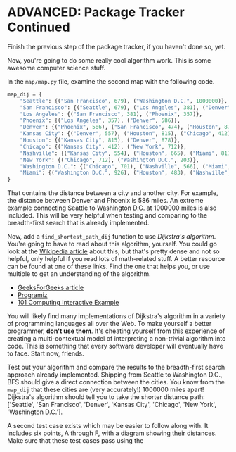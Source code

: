 # ADVANCED: Package Tracker Continued

Finish the previous step of the package tracker, if you haven't done so, yet.

Now, you're going to do some really cool algorithm work. This is some awesome
computer science stuff.

In the `map/map.py` file, examine the second map with the following code.

```python
map_dij = {
    "Seattle": {("San Francisco", 679), ("Washington D.C.", 1000000)},
    "San Francisco": {("Seattle", 679), ("Los Angeles", 381), ("Denver", 474)},
    "Los Angeles": {("San Francisco", 381), ("Phoenix", 357)},
    "Phoenix": {("Los Angeles", 357), ("Denver", 586)},
    "Denver": {("Phoenix", 586), ("San Francisco", 474), ("Houston", 878), ("Kansas City", 557)},
    "Kansas City": {("Denver", 557), ("Houston", 815), ("Chicago", 412), ("Nashville", 554)},
    "Houston": {("Kansas City", 815), ("Denver", 878)},
    "Chicago": {("Kansas City", 412), ("New York", 712)},
    "Nashville": {("Kansas City", 554), ("Houston", 665), ("Miami", 817)},
    "New York": {("Chicago", 712), ("Washington D.C.", 203)},
    "Washington D.C.": {("Chicago", 701), ("Nashville", 566), ("Miami", 926), ("Seattle", 1000000)},
    "Miami": {("Washington D.C.", 926), ("Houston", 483), ("Nashville", 817)}
}
```

That contains the distance between a city and another city. For example, the
distance between Denver and Phoenix is 586 miles. An extreme example connecting 
Seattle to Washington D.C. at 1000000 miles is also included. This will be very 
helpful when testing and comparing to the breadth-first search that is already 
implemented.

Now, add a `find_shortest_path_dij` function to use _Dijkstra's algorithm_. 
You're going to have to read about this algorithm, yourself. You could go look 
at the [Wikipedia article][1] about this, but that's pretty dense and not so 
helpful, only helpful if you read lots of math-related stuff. A better resource 
can be found at one of these links. Find the one that helps you, or use multiple 
to get an understanding of the algorithm.

* [GeeksForGeeks article][2]
* [Programiz][3]
* [101 Computing Interactive Example][4]

You will likely find many implementations of Dijkstra's algorithm in a variety 
of programming languages all over the Web. To make yourself a better programmer,
**don't use them**. It's cheating yourself from this experience of creating a
multi-contextual model of interpreting a non-trivial algorithm into code. This
is something that every software developer will eventually have to face. Start
now, friends.

Test out your algorithm and compare the results to the breadth-first search 
approach already implemented. Shipping from Seattle to Washington D.C., BFS 
should give a direct connection between the cities. You know from the `map_dij` 
that these cities are (very accurately!) 1000000 miles apart! Dijkstra's 
algorithm should tell you to take the shorter distance path: ['Seattle', 
'San Francisco', 'Denver', 'Kansas City', 'Chicago', 'New York', 
'Washington D.C.'].

A second test case exists which may be easier to follow along with. It includes 
six points, A through F, with a diagram showing their distances. Make sure that 
these test cases pass using the 

[1]: https://en.wikipedia.org/wiki/Dijkstra%27s_algorithm
[2]: https://www.geeksforgeeks.org/dijkstras-shortest-path-algorithm-greedy-algo-7/
[3]: https://www.programiz.com/dsa/dijkstra-algorithm
[4]: https://www.101computing.net/dijkstras-shortest-path-algorithm/